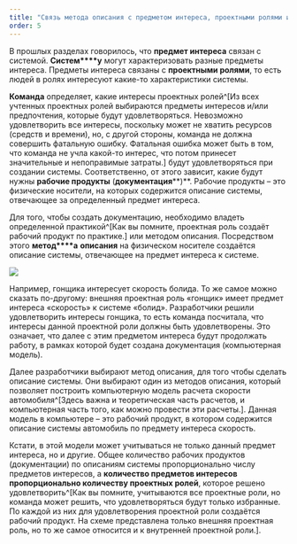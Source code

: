 ```yaml
---
title: "Связь метода описания с предметом интереса, проектными ролями и системой"
order: 5
---
```




В прошлых разделах говорилось, что **предмет интереса** связан с системой. **Систем****у** могут характеризовать разные предметы интереса. Предметы интереса связаны с **проектными ролями**, то есть людей в ролях интересуют какие-то характеристики системы.

**Команда** определяет, какие интересы проектных ролей^[Из всех учтенных проектных ролей выбираются предметы интересов и/или предпочтения, которые будут удовлетворяться. Невозможно удовлетворить все интересы, поскольку может не хватить ресурсов (средств и времени), но, с другой стороны, команда не должна совершить фатальную ошибку. Фатальная ошибка может быть в том, что команда не учла какой-то интерес, что потом принесет значительные и непоправимые затраты.] будут удовлетворяться при создании системы. Соответственно, от этого зависит, какие будут нужны **рабочие продукты** (**документация****)**. Рабочие продукты – это физические носители, на которых содержится описание системы, отвечающее за определенный предмет интереса.

Для того, чтобы создать документацию, необходимо владеть определенной практикой^[Как вы помните, проектная роль создаёт рабочий продукт по практике.] или методом описания. Посредством этого **метод****а** **описания** на физическом носителе создаётся описание системы, отвечающее на предмет интереса к системе.


![](/text/Introduction-to-SThinking/2024-11-23T2158/6000/18.png)


Например, гонщика интересует скорость болида. То же самое можно сказать по-другому: внешняя проектная роль «гонщик» имеет предмет интереса «скорость» к системе «болид». Разработчики решили удовлетворить интересы гонщика, то есть команда посчитала, что интересы данной проектной роли должны быть удовлетворены. Это означает, что далее с этим предметом интереса будут продолжать работу, в рамках которой будет создана документация (компьютерная модель).

Далее разработчики выбирают метод описания, для того чтобы сделать описание системы. Они выбирают один из методов описания, который позволяет построить компьютерную модель расчета скорости автомобиля^[Здесь важна и теоретическая часть расчетов, и компьютерная часть того, как можно провести эти расчеты.]. Данная модель в компьютере – это рабочий продукт, в котором содержится описание системы автомобиль по предмету интереса скорость.

Кстати, в этой модели может учитываться не только данный предмет интереса, но и другие. Общее количество рабочих продуктов (документации) по описаниям системы пропорционально числу предметов интересов, а **количество предметов интересов пропорционально количеству проектных ролей**, которое решено удовлетворить^[Как вы помните, учитываются все проектные роли, но команда может решить, что удовлетворяться будут только избранные. По каждой из них для удовлетворения проектной роли создаётся рабочий продукт. На схеме представлена только внешняя проектная роль, но то же самое относится и к внутренней проектной роли.].

